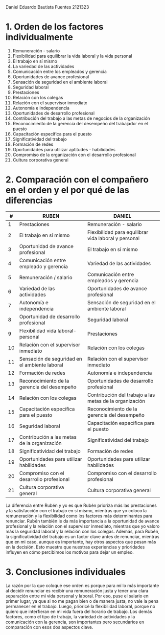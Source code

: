Daniel Eduardo Bautista Fuentes
2121323


# 1. Orden de los factores individualmente

1. Remuneración - salario
2. Flexibilidad para equilibrar la vida laboral y la vida personal
3. El trabajo en sí mismo
4. La variedad de las actividades
5. Comunicación entre los empleados y gerencia
6. Oportunidades de avance profesional
7. Sensación de seguridad en el ambiente laboral
8. Seguridad laboral
9. Prestaciones
10. Relación con los colegas
11. Relación con el supervisor inmediato
12. Autonomía e independencia
13. Oportunidades de desarrollo profesional
14. Contribución del trabajo a las metas de negocios de la organización
15. Reconocimiento de la gerencia del desempeño del trabajador en el puesto
16. Capacitación específica para el puesto
17. Significatividad del trabajo
18. Formación de redes
19. Oportunidades para utilizar aptitudes - habilidades
20. Compromiso de la organización con el desarrollo profesional
21. Cultura corporativa general

# 2. Comparación con el compañero en el orden y el por qué de las diferencias

| #  | RUBEN                                          | DANIEL                                        |
|----|-----------------------------------------------|----------------------------------------------|
| 1  | Prestaciones                                 | Remuneración - salario                      |
| 2  | El trabajo en sí mismo                      | Flexibilidad para equilibrar vida laboral y personal |
| 3  | Oportunidad de avance profesional           | El trabajo en sí mismo                      |
| 4  | Comunicación entre empleado y gerencia      | Variedad de las actividades                 |
| 5  | Remuneración / salario                      | Comunicación entre empleados y gerencia     |
| 6  | Variedad de las actividades                 | Oportunidades de avance profesional         |
| 7  | Autonomía e independencia                   | Sensación de seguridad en el ambiente laboral |
| 8  | Oportunidad de desarrollo profesional       | Seguridad laboral                           |
| 9  | Flexibilidad vida laboral-personal          | Prestaciones                                |
| 10 | Relación con el supervisor inmediato        | Relación con los colegas                    |
| 11 | Sensación de seguridad en el ambiente laboral | Relación con el supervisor inmediato        |
| 12 | Formación de redes                          | Autonomía e independencia                   |
| 13 | Reconocimiento de la gerencia del desempeño | Oportunidades de desarrollo profesional     |
| 14 | Relación con los colegas                    | Contribución del trabajo a las metas de la organización |
| 15 | Capacitación específica para el puesto      | Reconocimiento de la gerencia del desempeño |
| 16 | Seguridad laboral                           | Capacitación específica para el puesto      |
| 17 | Contribución a las metas de la organización | Significatividad del trabajo                |
| 18 | Significatividad del trabajo                | Formación de redes                          |
| 19 | Oportunidades para utilizar habilidades     | Oportunidades para utilizar habilidades     |
| 20 | Compromiso con el desarrollo profesional    | Compromiso con el desarrollo profesional    |
| 21 | Cultura corporativa general                 | Cultura corporativa general                 |

La diferencia entre Rubén y yo es que Rubén prioriza más las prestaciones y la satisfacción con el trabajo en sí mismo, mientras que yo coloco la remuneración y la flexibilidad como los factores más determinantes para renunciar. Rubén también le da más importancia a la oportunidad de avance profesional y la relación con el supervisor inmediato, mientras que yo valoro más la seguridad laboral y la relación con los colegas. Además, para Rubén, la significatividad del trabajo es un factor clave antes de renunciar, mientras que en mi caso, aunque es importante, hay otros aspectos que pesan más en la decisión. Esto muestra que nuestras experiencias y prioridades influyen en cómo percibimos los motivos para dejar un empleo.
# 3. Conclusiones individuales


La razón por la que coloqué ese orden es porque para mí lo más importante al decidir renunciar es recibir una remuneración justa y tener una clara separación entre mi vida personal y laboral. Por eso, puse el salario en primer lugar, ya que si no me pagan bien o de manera justa, no vale la pena permanecer en el trabajo. Luego, prioricé la flexibilidad laboral, porque no quiero que interfieran en mi vida fuera del horario de trabajo. Los demás factores, como el tipo de trabajo, la variedad de actividades y la comunicación con la gerencia, son importantes pero secundarios en comparación con esos dos aspectos clave.